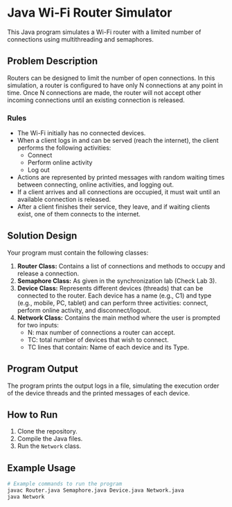 # Java Wi-Fi Router Simulator

This Java program simulates a Wi-Fi router with a limited number of connections using multithreading and semaphores.

## Problem Description

Routers can be designed to limit the number of open connections. In this simulation, a router is configured to have only N connections at any point in time. Once N connections are made, the router will not accept other incoming connections until an existing connection is released.

### Rules

- The Wi-Fi initially has no connected devices.
- When a client logs in and can be served (reach the internet), the client performs the following activities:
  - Connect
  - Perform online activity
  - Log out
- Actions are represented by printed messages with random waiting times between connecting, online activities, and logging out.
- If a client arrives and all connections are occupied, it must wait until an available connection is released.
- After a client finishes their service, they leave, and if waiting clients exist, one of them connects to the internet.

## Solution Design

Your program must contain the following classes:

1. **Router Class:** Contains a list of connections and methods to occupy and release a connection.
2. **Semaphore Class:** As given in the synchronization lab (Check Lab 3).
3. **Device Class:** Represents different devices (threads) that can be connected to the router. Each device has a name (e.g., C1) and type (e.g., mobile, PC, tablet) and can perform three activities: connect, perform online activity, and disconnect/logout.
4. **Network Class:** Contains the main method where the user is prompted for two inputs:
   - N: max number of connections a router can accept.
   - TC: total number of devices that wish to connect.
   - TC lines that contain: Name of each device and its Type.

## Program Output

The program prints the output logs in a file, simulating the execution order of the device threads and the printed messages of each device.

## How to Run

1. Clone the repository.
2. Compile the Java files.
3. Run the `Network` class.

## Example Usage

```bash
# Example commands to run the program
javac Router.java Semaphore.java Device.java Network.java
java Network
